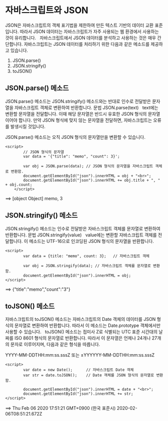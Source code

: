 # 자바스크립트와 JSON
JSON은 자바스크립트의 객체 표기법을 제한하여 만든 텍스트 기반의 데이터 교환 표준입니다.
따라서 JSON 데이터는 자바스크립트가 자주 사용되는 웹 환경에서 사용하는 것이 유리합니다.
 
자바스크립트에서 JSON 데이터를 분석하고 사용하는 것은 매우 간단합니다.
자바스크립트는 JSON 데이터를 처리하기 위한 다음과 같은 메소드를 제공하고 있습니다.
 
1. JSON.parse()
2. JSON.stringify()
3. toJSON()


## JSON.parse() 메소드
JSON.parse() 메소드는 JSON.stringify() 메소드와는 반대로 인수로 전달받은 문자열을 자바스크립트 객체로 변환하여 반환합니다.
문법
JSON.parse(text)
 
text에는 변환할 문자열을 전달합니다.
이때 해당 문자열은 반드시 유효한 JSON 형식의 문자열이어야 합니다.
만약 JSON 형식에 맞지 않는 문자열을 전달하면, 자바스크립트는 오류를 발생시킬 것입니다.

JSON.parse() 메소드는 오직 JSON 형식의 문자열만을 변환할 수 있습니다.

```
<script>
		// JSON 형식의 문자열
		var data = '{"title": "memo", "count": 3}';
		
		var obj = JSON.parse(data);	// JSON 형식의 문자열을 자바스크립트 객체로 변환함.
		document.getElementById("json").innerHTML = obj + "<br>";
		document.getElementById("json").innerHTML += obj.title + ", " + obj.count;
	</script>
```

==>
[object Object]
memo, 3





## JSON.stringify() 메소드
JSON.stringify() 메소드는 인수로 전달받은 자바스크립트 객체를 문자열로 변환하여 반환합니다.
문법
JSON.stringify(value)
 
value에는 변환할 자바스크립트 객체를 전달합니다.
이 메소드는 UTF-16으로 인코딩된 JSON 형식의 문자열을 반환합니다.

```
<script>
		var data = {title: "memo", count: 3};	// 자바스크립트 객체
		
		var obj = JSON.stringify(data);	// 자바스크립트 객체를 문자열로 변환함.
		document.getElementById("json").innerHTML = obj;
</script>
```


==>
{"title":"memo","count":"3"}




## toJSON() 메소드
자바스크립트의 toJSON() 메소드는 자바스크립트의 Date 객체의 데이터를 JSON 형식의 문자열로 변환하여 반환합니다.
따라서 이 메소드는 Date.prototype 객체에서만 사용할 수 있습니다.
 
toJSON() 메소드는 접미사 Z로 식별되는 UTC 표준 시간대의 날짜를 ISO 8601 형식의 문자열로 반환합니다.
따라서 이 문자열은 언제나 24개나 27개의 문자로 이루어지며, 다음과 같은 형식을 따릅니다.

YYYY-MM-DDTHH:mm:ss.sssZ
또는
±YYYYYY-MM-DDTHH:mm:ss.sssZ

```
<script>
		var date = new Date();		// 자바스크립트 Date 객체
		var str = date.toJSON();	// Date 객체를 JSON 형식의 문자열로 변환함.

		document.getElementById("json").innerHTML = date + "<br>";
		document.getElementById("json").innerHTML += str;
</script>
```


==>
Thu Feb 06 2020 17:51:21 GMT+0900 (한국 표준시)
2020-02-06T08:51:21.672Z
